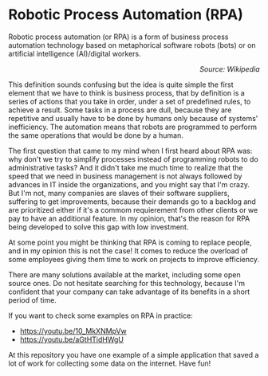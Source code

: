 # Robotic Process Automation (RPA)

Robotic process automation (or RPA) is a form of business process automation technology based on metaphorical software robots (bots) or on artificial intelligence (AI)/digital workers. <p align=right><i>Source: Wikipedia</i></p>

This definition sounds confusing but the idea is quite simple the first element that we have to think is business process, that by definition is a series of actions that you take in order, under a set of predefined rules, to achieve a result. Some tasks in a process are dull, because they are repetitive and usually have to be done by humans only because of systems' inefficiency. The automation means that robots are programmed to perform the same operations that would be done by a human.

The first question that came to my mind when I first heard about RPA was: why don't we try to simplify processes instead of programming robots to do administrative tasks? And it didn't take me much time to realize that the speed that we need in business management is not always followed by advances in IT inside the organizations, and you might say that I'm crazy. But I'm not, many companies are slaves of their software suppliers, suffering to get improvements, because their demands go to a backlog and are prioritized either if it's a commom requierement from other clients or we pay to have an additional feature. In my opinion, that's the reason for RPA being developed to solve this gap with low investment.

At some point you might be thinking that RPA is coming to replace people, and in my opinion this is not the case! It comes to reduce the overload of some employees giving them time to work on projects to improve efficiency.

There are many solutions available at the market, including some open source ones. Do not hesitate searching for this technology, because I'm confident that your company can take advantage of its benefits in a short period of time.

If you want to check some examples on RPA in practice:

- https://youtu.be/10_MkXNMpVw
- https://youtu.be/aGtHTidHWgU

At this repository you have one example of a simple application that saved a lot of work for collecting some data on the internet. Have fun!
